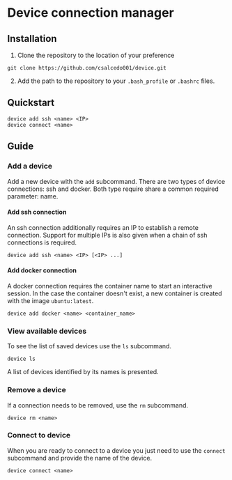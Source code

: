 # Device connection manager

## Installation

1. Clone the repository to the location of your preference

```
git clone https://github.com/csalcedo001/device.git
```

2. Add the path to the repository to your `.bash_profile` or `.bashrc` files.

## Quickstart

```
device add ssh <name> <IP>
device connect <name>
```

## Guide

### Add a device

Add a new device with the `add` subcommand. There are two types of device connections: ssh and docker. Both type require share a common required parameter: name.

#### Add ssh connection

An ssh connection additionally requires an IP to establish a remote connection. Support for multiple IPs is also given when a chain of ssh connections is required.

```
device add ssh <name> <IP> [<IP> ...]
```

#### Add docker connection

A docker connection requires the container name to start an interactive session. In the case the container doesn't exist, a new container is created with the image `ubuntu:latest`.


```
device add docker <name> <container_name>
```

### View available devices

To see the list of saved devices use the `ls` subcommand.

```
device ls
```

A list of devices identified by its names is presented.

### Remove a device

If a connection needs to be removed, use the `rm` subcommand.

```
device rm <name>
```

### Connect to device

When you are ready to connect to a device you just need to use the `connect` subcommand and provide the name of the device.

```
device connect <name>
```
